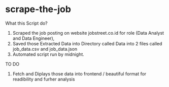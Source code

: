 # scrape-the-job
What this Script do? 

1. Scraped the job posting on website jobstreet.co.id for role (Data Analyst and Data Engineer), 
2. Saved those Extracted Data into Directory called Data into 2 files called job_data.csv and job_data.json
3. Automated script run by midnight. 

TO DO
1. Fetch and Diplays those data into frontend / beautiful format for readibility and furher analysis
